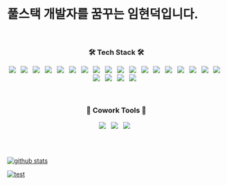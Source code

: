 <!-- Header -->
<h1>풀스택 개발자를 꿈꾸는 임현덕입니다.</h1>

<br/>

<!-- Badge -->
<h3 align="center"><b>🛠 Tech Stack 🛠</b></h3>
<p align="center">
<img src="https://img.shields.io/badge/HTML-E34F26?style=flat-square&logo=HTML&logoColor=white"/> &nbsp 
<img src="https://img.shields.io/badge/CSS-1572B6?style=flat-square&logo=CSS&logoColor=white"/> &nbsp
<img src="https://img.shields.io/badge/JavaScript-F7DF1E?style=flat-square&logo=JavaScript&logoColor=white"/> &nbsp 
<img src="https://img.shields.io/badge/jQuery-0769AD?style=flat-square&logo=jQuery&logoColor=white"> &nbsp 
<img src="https://img.shields.io/badge/Java-007396?style=flat-square&logo=Java&logoColor=white"/> &nbsp
<img src="https://img.shields.io/badge/Python-3776AB?style=flat-square&logo=Python&logoColor=white"/> &nbsp 
<img src="https://img.shields.io/badge/C-A8B9CC?style=flat-square&logo=C&logoColor=white"/> &nbsp
<img src="https://img.shields.io/badge/Oracle-F80000?style=flat-square&logo=Oracle&logoColor=white"/> &nbsp 
<img src="https://img.shields.io/badge/MySQL-4479A1?style=flat-square&logo=MySQL&logoColor=white"/> &nbsp 
<img src="https://img.shields.io/badge/MariaDB-003545?style=flat-square&logo=MariaDB&logoColor=white"/> &nbsp
<img src="https://img.shields.io/badge/Spring-6DB33F?style=flat-square&logo=Spring&logoColor=white"/> &nbsp
<img src="https://img.shields.io/badge/Spring Boot-6DB33F?style=flat-square&logo=Spring Boot&logoColor=white"/> &nbsp
<img src="https://img.shields.io/badge/Apache Maven-C71A36?style=flat-square&logo=Apache Maven&logoColor=white"/> &nbsp
<img src="https://img.shields.io/badge/Gradle-02303A?style=flat-square&logo=Gradle&logoColor=white"/> &nbsp
<img src="https://img.shields.io/badge/Bootstrap-7952B3?style=flat-square&logo=Bootstrap&logoColor=white"/> &nbsp 
<img src="https://img.shields.io/badge/Thymeleaf-005F0F?style=flat-square&logo=Thymeleaf&logoColor=white"/> &nbsp 
<img src="https://img.shields.io/badge/Apache Tomcat-F8DC75?style=flat-square&logo=Apache Tomcat&logoColor=white"/> &nbsp 
<img src="https://img.shields.io/badge/Ubuntu-FCC624?style=flat-square&logo=Ubuntu&logoColor=black"/> &nbsp 
<img src="https://img.shields.io/badge/Git-F05032?style=flat-square&logo=git&logoColor=white"/> &nbsp 
<img src="https://img.shields.io/badge/selenium-43B02A?style=flat-square&logo=selenium&logoColor=white"/> &nbsp 
<img src="https://img.shields.io/badge/Eclipse%20IDE-2C2255?style=flat-square&logo=Eclipse%20IDE&logoColor=white"/> &nbsp 
<img src="https://img.shields.io/badge/PyCharm-000000?style=flat-square&logo=PyCharm&logoColor=white"/> &nbsp 
</p>

<br/>

<h3 align="center"><b>🐬 Cowork Tools 🐬</b></h3>
<p align="center">
<img src="https://img.shields.io/badge/GitHub-181717?style=flat-square&logo=GitHub&logoColor=white"/> &nbsp 
<img src="https://img.shields.io/badge/Notion-181717?style=flat-square&logo=Notion&logoColor=white"/> &nbsp 
<img src="https://img.shields.io/badge/Slack-4A154B?style=flat-square&logo=Slack&logoColor=white"/> &nbsp 
</p>

<br/>
<br/>

[![github stats](https://github-readme-stats.vercel.app/api?username=blueduckgraymouse&show_icons=true)](https://github.com/anuraghazra/github-readme-stats)

[![test](https://github-readme-stats.vercel.app/api/top-langs/?username=blueduckgraymouse&layout=compact)](https://github.com/junsuk5?tab=repositories)
